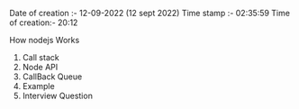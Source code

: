 Date of creation :- 12-09-2022 (12 sept 2022)
Time stamp :- 02:35:59
Time of creation:- 20:12


How nodejs Works

1. Call stack
2. Node API
3. CallBack Queue
4. Example
5. Interview Question